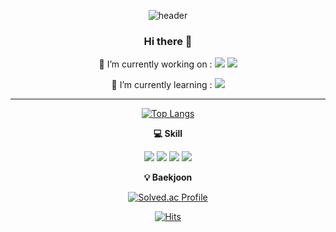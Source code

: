 <!--
**PentaStormX/PentaStormX** is a ✨ _special_ ✨ repository because its `README.md` (this file) appears on your GitHub profile.

Here are some ideas to get you started:

- 🔭 I’m currently working on ...
- 🌱 I’m currently learning ...
- 👯 I’m looking to collaborate on ...
- 🤔 I’m looking for help with ...
- 💬 Ask me about ...
- 📫 How to reach me: ...
- 😄 Pronouns: ...
- ⚡ Fun fact: ...

-->

<div align="center">

![header](https://capsule-render.vercel.app/api?type=shark&color=auto&height=300&section=header&text=Welcome%20My%20GitHub&fontSize=60)

### Hi there 👋

🔭 I’m currently working on : <img src="https://img.shields.io/badge/C Sharp-239120?style=flat&logo=C Sharp&logoColor=white"/>  <img src="https://img.shields.io/badge/MS SQL-CC2927?style=flat&logo=microsoftsqlserver&logoColor=white"/>

🌱 I’m currently learning : <img src="https://img.shields.io/badge/Python-3776AB?style=flat&logo=Python&logoColor=white"/>
***

[![Top Langs](https://github-readme-stats.vercel.app/api/top-langs/?username=PentaStormX&langs_count=8)](https://github.com/PentaStormX/github-readme-stats)

<b> 💻 Skill </b>
<p align='center' >
  <img src="https://img.shields.io/badge/python-3776AB?style=for-the-badge&logo=python&logoColor=white">
  <img src="https://img.shields.io/badge/mysql-4479A1?style=for-the-badge&logo=mysql&logoColor=white">
  <img src="https://img.shields.io/badge/C Sharp-239120?style=for-the-badge&logo=C Sharp&logoColor=white"/>
  <img src="https://img.shields.io/badge/MS SQL-CC2927?style=for-the-badge&logo=microsoftsqlserver&logoColor=white"/>
</p>

<b> 💡 Baekjoon </b>

[![Solved.ac Profile](http://mazassumnida.wtf/api/generate_badge?boj=jodongman)](https://solved.ac/jodongman)<br/>


[![Hits](https://hits.seeyoufarm.com/api/count/incr/badge.svg?url=https%3A%2F%2Fgithub.com%2FPentaStormX&count_bg=%23D52B2B&title_bg=%235ABA3C&icon=&icon_color=%23E7E7E7&title=hits&edge_flat=false)](https://hits.seeyoufarm.com)

</div>
